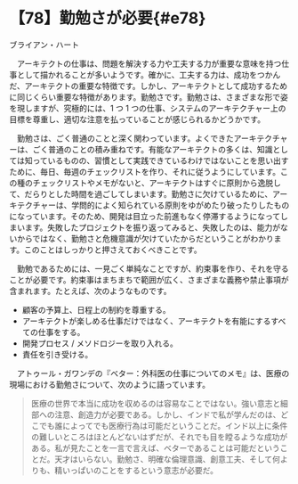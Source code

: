# 【78】勤勉さが必要{#e78}

<div class="author">ブライアン・ハート</div>

　アーキテクトの仕事は、問題を解決する力や工夫する力が重要な意味を持つ仕事として描かれることが多いようです。確かに、工夫する力は、成功をつかんだ、アーキテクトの重要な特徴です。しかし、アーキテクトとして成功するために同じくらい重要な特徴があります。勤勉さです。勤勉さは、さまざまな形で姿を現しますが、究極的には、1 つ 1 つの仕事、システムのアーキテクチャー上の目標を尊重し、適切な注意を払っていることが感じられるかどうかです。

　勤勉さは、ごく普通のことと深く関わっています。よくできたアーキテクチャーは、ごく普通のことの積み重ねです。有能なアーキテクトの多くは、知識としては知っているものの、習慣として実践できているわけではないことを思い出すために、毎日、毎週のチェックリストを作り、それに従うようにしています。この種のチェックリストやメモがないと、アーキテクトはすぐに原則から逸脱して、だらりとした時間を過ごしてしまいます。勤勉さに欠けているために、アーキテクチャーは、学問的によく知られている原則をゆがめたり破ったりしたものになっています。そのため、開発は目立った前進もなく停滞するようになってしまいます。失敗したプロジェクトを振り返ってみると、失敗したのは、能力がないからではなく、勤勉さと危機意識が欠けていたからだということがわかります。このことはしっかりと押さえておくべきことです。

　勤勉であるためには、一見ごく単純なことですが、約束事を作り、それを守ることが必要です。約束事はまちまちで範囲が広く、さまざまな義務や禁止事項が含まれます。たとえば、次のようなものです。

* 顧客の予算上、日程上の制約を尊重する。
* アーキテクトが楽しめる仕事だけではなく、アーキテクトを有能にするすべての仕事をする。
* 開発プロセス / メソドロジーを取り入れる。
* 責任を引き受ける。

　アトゥール・ガワンデの『ベター：外科医の仕事についてのメモ』は、医療の現場における勤勉さについて、次のように語っています。

> 医療の世界で本当に成功を収めるのは容易なことではない。強い意志と細部への注意、創造力が必要である。しかし、インドで私が学んだのは、どこでも誰によってでも医療行為は可能だということだ。インド以上に条件の難しいところはほとんどないはずだが、それでも目を瞠るような成功がある。私が見たことを一言で言えば、ベターであることは可能だということだ。天才はいらない。勤勉さ、明確な倫理意識、創意工夫、そして何よりも、精いっぱいのことをするという意志が必要だ。
